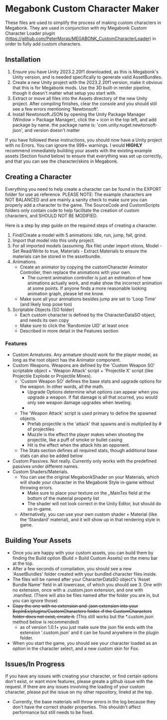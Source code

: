 # Megabonk Custom Character Maker
These files are used to simplify the process of making custom characters in Megabonk.
They are used in conjunction with my Megabonk Custom Character Loader plugin (https://github.com/PeterMoras/MEGABONK_CustomCharacterLoader) in order to fully add custom characters.


## Installation
1. Ensure you have Unity 2023.2.20f1 downloaded, as this is Megabonk's Unity version, and is needed specifically to generate valid AssetBundles.
2. Create a new Unity project with the 2023.2.20f1 version, make it obvious that this is for Megabonk mods.
	Use the 3D built-in render pipeline, though it doesn't matter what setup you start with.
3. Extract or move all files into the Assets directory of the new Unity project.
	After compiling finishes, clear the console and you should still see a few errors mentioning 'Newtonsoft'.
4. Install Newtonsoft.JSON by opening the Unity Package Manager (Window > Package Manager), click the + icon in the top left, and add package by name.
	the package name is: 'com.unity.nuget.newtonsoft-json', and version doesn't matter
	
If you have followed these instructions, you should now have a Unity project with no Errors. You can ignore the 999+ warnings.
I would **HIGHLY** recommend immediately building your assets with the existing example assets (Section found below) to ensure that everything was set up correctly, and that you can see the character/skins in Megabonk.



## Creating a Character
Everything you need to help create a character can be found in the EXPORT folder for use as reference. 
PLEASE NOTE: The example characters are NOT BALANCED and are mainly a sanity check to make sure you can properly add a character to the game.
The SourceCode and CustomScripts folders only contain code to help facilitate the creation of custom characters, and SHOULD NOT BE MODIFIED.

Here is a step by step guide on the required steps of creating a character.
1. Find/Create a model with 5 animations: Idle, run, jump, fall, grind.
2. Import that model into this unity project.
3. For all imported models (assuming .fbx file) under import otions, Model - Set Read/Write to true, Materials - Extract Materials to ensure the materials can be stored in the assetbundle.
4. Animations.
	- Create an animator by copying the customCharacter Animator Controller, then replace the animations with your own.
		- The current animation controller is just an estimation of how animations actually work, and make show the incorrect animation at some points. If anyone finds a more reasonable looking animation graph, please let me know.
	- Make sure all your animations besides jump are set to 'Loop Time' (and likely loop pose too)
5. Scriptable Objects (SO folder)
	- Each custom character is defined by the CharacterDataSO object, and needs its own copy
	- Make sure to click the 'Randomize UID' at least once
	- Described in more detail in the Features section



### Features
- Custom Armatures. Any armature should work for the player model, as long as the root object has the Animator component.
- Custom Weapons. Weapons are defined by the 'Custom Weapon SO' scriptable object + 'Weapon Attack' script + 'Projectile X' script (like Projectile Explode or Projectile Mines).
	- 'Custom Weapon SO' defines the base stats and upgrade options for the weapon. In other words, all the math.
		- Upgrade Options determine what options can appear when you upgrade a weapon. If flat damage is all that ocurred, you would only see weapon damage upgrades when leveling.
		- 
	- The 'Weapon Attack' script is used primary to define the spawned objects. 
		- Prefab projectile is the 'attack' that spawns and is multiplied by # of projectiles
		- Muzzle is the effect the player makes when shooting the projectile, like a puff of smoke or bullet casing
		- Hit is the effect when the attack hits an opponent.
	- The Stats section defines all required stats, though additional base stats can also be added below
- Custom Passives. Not really. Currently only works with the predefined passives under different names.
- Custom Shaders/Materials. 
  - You can use the original MegabonkShader on your Materials, which will shade your character in the Megabonk Style in-game without throwing errors.
    - Make sure to place your texture on the _MainTex field at the bottom of the material property list
    - The shader will not look correct in the Unity Editor, but should do so in-game.
  - Alternatively, you can use your own custom shader + Material (like the 'Standard' material), and it will show up in that rendering style in game.




## Building Your Assets
- Once you are happy with your custom assets, you can build them by finding the Build option (Build > Build Custom Assets) on the menu bar at the top.
- After a few seconds of compilation, you should see a new 'AssetBundles' folder created with your bundled character files inside.
- The files will be named after your CharacterDataSO object's 'Asset Bundle Name' field in all lowercase, of which you should see 3. One with no extension, once with a .custom.json extension, and one with .manifest. (There will also be files named after the folder you are in, but you can ignore those)
- ~~Copy the one with no extension and .json extension into your BepInEx/plugins/CustomCharacters folder. if the CustomCharacters folder does not exist, create it.~~ (This still works but the *.custom.json method below is recommended)
	- as of version 1.0.1+ you just make sure the json file ends with the extension '.custom.json' and it can be found anywhere in the plugin folder.
- When you start the game, you should see your character loaded as an option in the character select, and a new custom skin for Fox.





## Issues/In Progress
If you have any issues with creating your character, or find certain options don't exist, or want more features, please greate a github issue with the request.
If there are any issues involving the loading of your custom character, please put the issue on my other repository, linekd at the top.
- Currently, the base materials will throw errors in the log because they don't have the correct shader properties. This shouldn't affect performance but still needs to be fixed.